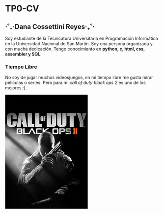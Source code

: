 # TP0-CV

##  ⋅˚₊‧Dana Cossettini Reyes‧₊˚⋅

Soy estudiante de la Tecnicatura Universitaria en Programación Informática en la Universidad Nacional de San Martin. Soy una persona organizada y con mucha dedicación. Tengo conocimiento en **python, c, html, css, assembler y SQL**.

### Tiempo Libre
No soy de jugar muchos videosjuegos, en mi tiempo libre me gusta mirar peliculas o series. Pero para mi *call of duty black ops 2* es uno de los mejores :).


![alt text](image.png)